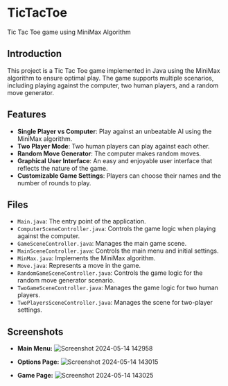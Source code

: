 # TicTacToe

Tic Tac Toe game using MiniMax Algorithm

## Introduction

This project is a Tic Tac Toe game implemented in Java using the MiniMax algorithm to ensure optimal play. The game supports multiple scenarios, including playing against the computer, two human players, and a random move generator.

## Features

- **Single Player vs Computer**: Play against an unbeatable AI using the MiniMax algorithm.
- **Two Player Mode**: Two human players can play against each other.
- **Random Move Generator**: The computer makes random moves.
- **Graphical User Interface**: An easy and enjoyable user interface that reflects the nature of the game.
- **Customizable Game Settings**: Players can choose their names and the number of rounds to play.

## Files

- `Main.java`: The entry point of the application.
- `ComputerSceneController.java`: Controls the game logic when playing against the computer.
- `GameSceneController.java`: Manages the main game scene.
- `MainSceneController.java`: Controls the main menu and initial settings.
- `MinMax.java`: Implements the MiniMax algorithm.
- `Move.java`: Represents a move in the game.
- `RandomGameSceneController.java`: Controls the game logic for the random move generator scenario.
- `TwoGameSceneController.java`: Manages the game logic for two human players.
- `TwoPlayersSceneController.java`: Manages the scene for two-player settings.

## Screenshots

- **Main Menu:**
![Screenshot 2024-05-14 142958](https://github.com/yousef-isaifan/TicTacToe/assets/123752513/752ca88a-881d-4c7b-a55a-011dd08d47f2)

- **Options Page:**
![Screenshot 2024-05-14 143015](https://github.com/yousef-isaifan/TicTacToe/assets/123752513/64130a15-05a8-4c85-add5-56083d29d493)

- **Game Page:**
![Screenshot 2024-05-14 143025](https://github.com/yousef-isaifan/TicTacToe/assets/123752513/c2a11f64-af91-4d6e-ae46-383c8721a206)



